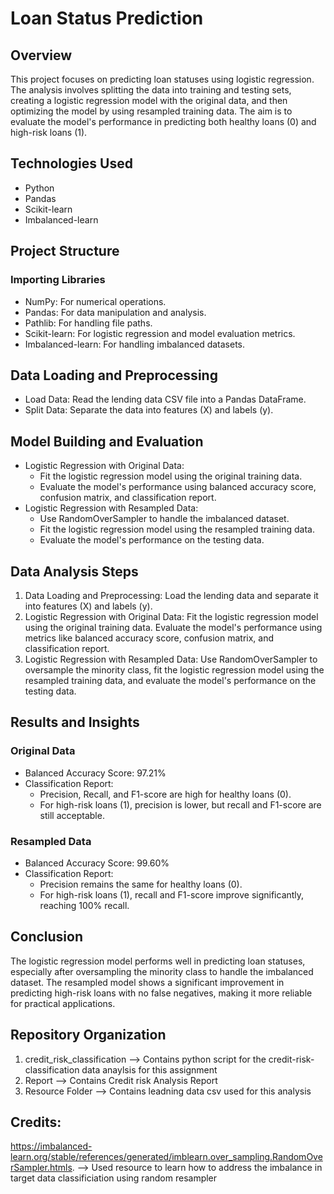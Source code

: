 # Loan Status Prediction 

## Overview
This project focuses on predicting loan statuses using logistic regression. The analysis involves splitting the data into training and testing sets, creating a logistic regression model with the original data, and then optimizing the model by using resampled training data. The aim is to evaluate the model's performance in predicting both healthy loans (0) and high-risk loans (1).

## Technologies Used
* Python
* Pandas
* Scikit-learn
* Imbalanced-learn


## Project Structure
### Importing Libraries
* NumPy: For numerical operations.
* Pandas: For data manipulation and analysis.
* Pathlib: For handling file paths.
* Scikit-learn: For logistic regression and model evaluation metrics.
* Imbalanced-learn: For handling imbalanced datasets.

## Data Loading and Preprocessing
* Load Data: Read the lending data CSV file into a Pandas DataFrame.
* Split Data: Separate the data into features (X) and labels (y).

## Model Building and Evaluation
* Logistic Regression with Original Data:
  * Fit the logistic regression model using the original training data.
  * Evaluate the model's performance using balanced accuracy score, confusion matrix, and classification report.
* Logistic Regression with Resampled Data:
  * Use RandomOverSampler to handle the imbalanced dataset.
  * Fit the logistic regression model using the resampled training data.
  * Evaluate the model's performance on the testing data.

## Data Analysis Steps
1. Data Loading and Preprocessing: Load the lending data and separate it into features (X) and labels (y).
2. Logistic Regression with Original Data: Fit the logistic regression model using the original training data. Evaluate the model's performance using metrics like balanced accuracy score, confusion matrix, and classification report.
3. Logistic Regression with Resampled Data: Use RandomOverSampler to oversample the minority class, fit the logistic regression model using the resampled training data, and evaluate the model's performance on the testing data.

## Results and Insights
### Original Data
* Balanced Accuracy Score: 97.21%
* Classification Report:
  * Precision, Recall, and F1-score are high for healthy loans (0).
  * For high-risk loans (1), precision is lower, but recall and F1-score are still acceptable.
### Resampled Data
* Balanced Accuracy Score: 99.60%
* Classification Report:
  * Precision remains the same for healthy loans (0).
  * For high-risk loans (1), recall and F1-score improve significantly, reaching 100% recall.

## Conclusion
The logistic regression model performs well in predicting loan statuses, especially after oversampling the minority class to handle the imbalanced dataset. The resampled model shows a significant improvement in predicting high-risk loans with no false negatives, making it more reliable for practical applications.

## Repository Organization
1. credit_risk_classification --> Contains python script for the credit-risk-classification data anaylsis for this assignment 
2. Report --> Contains Credit risk Analysis Report 
3. Resource Folder --> Contains leadning data csv used for this analysis

## Credits: 
https://imbalanced-learn.org/stable/references/generated/imblearn.over_sampling.RandomOverSampler.htmls. --> Used resource to learn how to address the imbalance in target data classificiation using random resampler 
